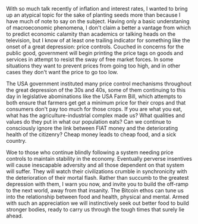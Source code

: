 
With so much talk recently of inflation and interest rates, I wanted to
bring up an atypical topic for the sake of planting seeds more than
because I have much of note to say on the subject. Having only a basic
understaning of macroeconomic phenomena, I don\'t claim a better a
vantage from which to predict economic calamity than academics or
talking heads on the television, but I know of at least one trailing
indicator for something like the onset of a great depression: price
controls. Couched in concerns for the public good, government will begin
printing the price tags on goods and services in attempt to resist the
sway of free market forces. In some situations they want to prevent
prices from going too high, and in other cases they don\'t want the
price to go too low.

The USA government instituted many price control mechanisms throughout
the great depression of the 30s and 40s, some of them continuing to this
day in legislative abominations like the USA Farm Bill, which attempts
to both ensure that farmers get get a minimum price for their crops and
that consumers don\'t pay too much for those crops. If you are what you
eat, what has the agriculture-industrial complex made us? What qualities
and values do they put in what our population eats? Can we continue to
consciously ignore the link between FIAT money and the deteriorating
health of the citizenry? Cheap money leads to cheap food, and a sick
country.

Woe to those who continue blindly following a system needing price
controls to maintain stability in the economy. Eventually perverse
insentives will cause inescapable adversity and all those dependent on
that system will suffer. They will watch their civilizations crumble in
synchronicity with the deterioration of their mortal flash. Rather than
succumb to the greatest depression with them, I warn you now, and invite
you to build the off-ramp to the next world, away from that insanity.
The Bitcoin ethos can tune us into the relationship between food and
health, physical and mental. Armed with such an appreciation we will
instinctively seek out better food to build stronger bodies, ready to
carry us through the tough times that surely lie ahead.


